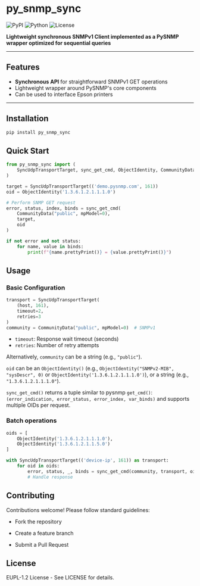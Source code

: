 # py_snmp_sync![PyPI](https://img.shields.io/pypi/v/py_snmp_sync)![Python](https://img.shields.io/badge/python-3.6%2B-blue)![License](https://img.shields.io/badge/license-MIT-green)**Lightweight synchronous SNMPv1 Client implemented as a PySNMP wrapper optimized for sequential queries**---## Features- **Synchronous API** for straightforward SNMPv1 GET operations- Lightweight wrapper around PySNMP's core components- Can be used to interface Epson printers---## Installation```bashpip install py_snmp_sync```## Quick Start```pythonfrom py_snmp_sync import (    SyncUdpTransportTarget, sync_get_cmd, ObjectIdentity, CommunityData)target = SyncUdpTransportTarget(('demo.pysnmp.com', 161))oid = ObjectIdentity('1.3.6.1.2.1.1.1.0')# Perform SNMP GET requesterror, status, index, binds = sync_get_cmd(    CommunityData("public", mpModel=0),    target,    oid)if not error and not status:    for name, value in binds:        print(f"{name.prettyPrint()} = {value.prettyPrint()}")```## Usage### Basic Configuration```pythontransport = SyncUdpTransportTarget(    (host, 161),     timeout=2,     retries=3)community = CommunityData("public", mpModel=0)  # SNMPv1```- `timeout`: Response wait timeout (seconds)- `retries`: Number of retry attemptsAlternatively, `community` can be a string (e.g., `"public"`).`oid` can be an `ObjectIdentity()` (e.g., `ObjectIdentity("SNMPv2-MIB", "sysDescr", 0)` or `ObjectIdentity('1.3.6.1.2.1.1.1.0')`), or a string (e.g., `"1.3.6.1.2.1.1.1.0"`).`sync_get_cmd()` returns a tuple similar to pysnmp `get_cmd()`: `(error_indication, error_status, error_index, var_binds)` and supports multiple OIDs per request.### Batch operations```pythonoids = [    ObjectIdentity('1.3.6.1.2.1.1.1.0'),    ObjectIdentity('1.3.6.1.2.1.1.5.0')]with SyncUdpTransportTarget(('device-ip', 161)) as transport:    for oid in oids:        error, status, _, binds = sync_get_cmd(community, transport, oid)        # Handle response```## ContributingContributions welcome! Please follow standard guidelines:- Fork the repository- Create a feature branch- Submit a Pull Request## LicenseEUPL-1.2 License - See LICENSE for details.